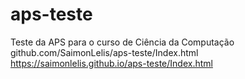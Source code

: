 # aps-teste
Teste da APS para o curso de Ciência da Computação
github.com/SaimonLelis/aps-teste/Index.html
https://saimonlelis.github.io/aps-teste/Index.html
